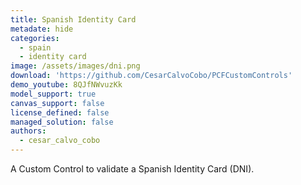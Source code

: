 ```yaml
---
title: Spanish Identity Card 
metadate: hide
categories:
  - spain
  - identity card
image: /assets/images/dni.png
download: 'https://github.com/CesarCalvoCobo/PCFCustomControls'
demo_youtube: 8QJfNWvuzKk
model_support: true
canvas_support: false
license_defined: false
managed_solution: false
authors:
  - cesar_calvo_cobo
---
```


A Custom Control to validate a Spanish Identity Card (DNI).
